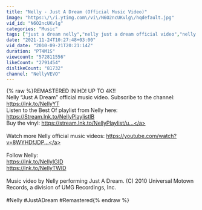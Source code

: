 ```yaml
---
title: "Nelly - Just A Dream (Official Music Video)"
image: "https:\/\/i.ytimg.com\/vi\/N6O2ncUKvlg\/hqdefault.jpg"
vid_id: "N6O2ncUKvlg"
categories: "Music"
tags: ["just a dream nelly","nelly just a dream official video","nelly just a dream video"]
date: "2021-11-24T10:27:48+03:00"
vid_date: "2010-09-21T20:21:14Z"
duration: "PT4M1S"
viewcount: "572811556"
likeCount: "2791454"
dislikeCount: "81732"
channel: "NellyVEVO"
---
```

{% raw %}REMASTERED IN HD! UP TO 4K!!<br />Nelly “Just A Dream” official music video. Subscribe to the channel: <a rel="nofollow" target="blank" href="https://lnk.to/NellyYT">https://lnk.to/NellyYT</a><br />Listen to the Best Of playlist from Nelly here: <a rel="nofollow" target="blank" href="https://Stream.lnk.to/NellyPlaylistIB">https://Stream.lnk.to/NellyPlaylistIB</a><br />Buy the vinyl: <a rel="nofollow" target="blank" href="https://stream.lnk.to/NellyPlaylist/u...">https://stream.lnk.to/NellyPlaylist/u...</a><br /><br />Watch more Nelly official music videos: <a rel="nofollow" target="blank" href="https://youtube.com/watch?v=8WYHDfJDP...">https://youtube.com/watch?v=8WYHDfJDP...</a> <br /><br />Follow Nelly:<br /><a rel="nofollow" target="blank" href="https://lnk.to/NellyIGID">https://lnk.to/NellyIGID</a><br /><a rel="nofollow" target="blank" href="https://lnk.to/NellyTWID">https://lnk.to/NellyTWID</a><br /><br />Music video by Nelly performing Just A Dream. (C) 2010 Universal Motown Records, a division of UMG Recordings, Inc.<br /><br />#Nelly #JustADream #Remastered{% endraw %}
